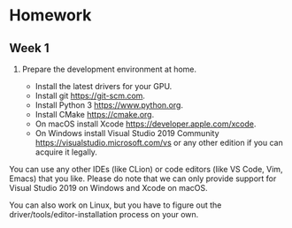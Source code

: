 Homework
========

## Week 1

1. Prepare the development environment at home.

    * Install the latest drivers for your GPU.
    * Install git <https://git-scm.com>.
    * Install Python 3 <https://www.python.org>.
    * Install CMake <https://cmake.org>.
    * On macOS install Xcode <https://developer.apple.com/xcode>.
    * On Windows install Visual Studio 2019 Community <https://visualstudio.microsoft.com/vs>
      or any other edition if you can acquire it legally.

You can use any other IDEs (like CLion) or code editors (like VS Code, Vim,
Emacs) that you like. Please do note that we can only provide support for Visual
Studio 2019 on Windows and Xcode on macOS.

You can also work on Linux, but you have to figure out the
driver/tools/editor-installation process on your own.

